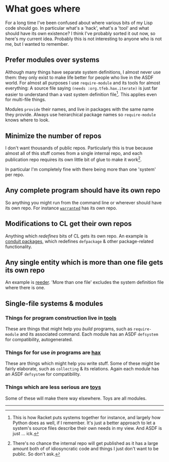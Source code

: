# What goes where
For a long time I've been confused about where various bits of my Lisp code should go.  In particular what's a 'hack', what's a 'tool' and what should have its own existence?  I think I've probably sorted it out now, so here's my current idea.  Probably this is not interesting to anyone who is not me, but I wanted to remember.

## Prefer modules over systems
Although many things have separate system definitions, I almost never use them: they only exist to make life better for people who live in the ASDF world.  For almost all purposes I use `require-module` and its tools for almost everything: A source file saying `(needs :org.tfeb.hax.iterate)` is just far easier to understand than a vast system definition file[^1].  This applies even for multi-file things.

Modules `provide` their names, and live in packages with the same name they provide.  Always use heirarchical package names so `require-module` knows where to look.

## Minimize the number of repos
I don't want thousands of public repos.  Particularly this is true because almost all of this stuff comes from a single internal repo, and each publication repo requires its own little bit of glue to make it work[^2].

In particular I'm completely fine with there being more than one 'system' per repo.

## Any complete program should have its own repo
So anything you might run from the command line or wherever should have its own repo.  For instance [`warranted`](warranted/) has its own repo.

## Modifications to CL get their own repos
Anything which *redefines* bits of CL gets its own repo.  An example is [conduit packages](conduit-packages/), which redefines `defpackage` & other package-related functionality.

## Any single entity which is more than one file gets its own repo
An example is [reeder](reeder/).  'More than one file' excludes the system definition file where there is one.

## Single-file systems & modules
### Things for program construction live in [tools](tfeb-lisp-tools/)
These are things that might help you *build* programs, such as `require-module` and its associated command.  Each module has an ASDF `defsystem` for compatibility, autogenerated.

### Things for for use *in* programs are [hax](tfeb-lisp-hax/)
These are things which might help you write stuff.  Some of these might be fairly elaborate, such as `collecting` & its relations.  Again each module has an ASDF `defsystem` for compatibility.

### Things which are less serious are [toys](tfeb-lisp-toys/)
Some of these will make there way elsewhere. Toys are all modules.

---

[^1]: This is how Racket puts systems together for instance, and largely how Python does as well, if I remember.  It's just a better approach to let a system's source files describe their own needs in my view.  And ASDF is just ... ick.

[^2]: There's no chance the internal repo will get published as it has a large amount both of of idiosyncratic code and things I just don't want to be public.  So don't ask.
